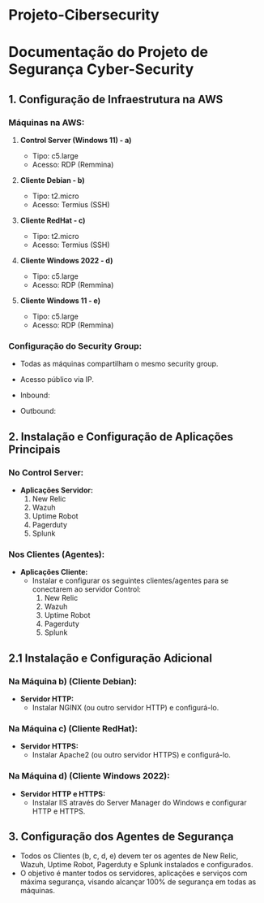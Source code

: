 # Projeto-Cibersecurity
# Documentação do Projeto de Segurança Cyber-Security

## 1. Configuração de Infraestrutura na AWS

### Máquinas na AWS:
1. **Control Server (Windows 11) - a)**
   - Tipo: c5.large
   - Acesso: RDP (Remmina)

2. **Cliente Debian - b)**
   - Tipo: t2.micro
   - Acesso: Termius (SSH)

3. **Cliente RedHat - c)**
   - Tipo: t2.micro
   - Acesso: Termius (SSH)

4. **Cliente Windows 2022 - d)**
   - Tipo: c5.large
   - Acesso: RDP (Remmina)

5. **Cliente Windows 11 - e)**
   - Tipo: c5.large
   - Acesso: RDP (Remmina)

### Configuração do Security Group:
- Todas as máquinas compartilham o mesmo security group.
- Acesso público via IP.
- Inbound:


- Outbound:


## 2. Instalação e Configuração de Aplicações Principais

### No Control Server:
- **Aplicações Servidor:**
  1. New Relic
  2. Wazuh
  3. Uptime Robot
  4. Pagerduty
  5. Splunk

### Nos Clientes (Agentes):
- **Aplicações Cliente:**
  - Instalar e configurar os seguintes clientes/agentes para se conectarem ao servidor Control:
    1. New Relic
    2. Wazuh
    3. Uptime Robot
    4. Pagerduty
    5. Splunk

## 2.1 Instalação e Configuração Adicional

### Na Máquina b) (Cliente Debian):
- **Servidor HTTP:**
  - Instalar NGINX (ou outro servidor HTTP) e configurá-lo.

### Na Máquina c) (Cliente RedHat):
- **Servidor HTTPS:**
  - Instalar Apache2 (ou outro servidor HTTPS) e configurá-lo.

### Na Máquina d) (Cliente Windows 2022):
- **Servidor HTTP e HTTPS:**
  - Instalar IIS através do Server Manager do Windows e configurar HTTP e HTTPS.

## 3. Configuração dos Agentes de Segurança

- Todos os Clientes (b, c, d, e) devem ter os agentes de New Relic, Wazuh, Uptime Robot, Pagerduty e Splunk instalados e configurados.
- O objetivo é manter todos os servidores, aplicações e serviços com máxima segurança, visando alcançar 100% de segurança em todas as máquinas. 

